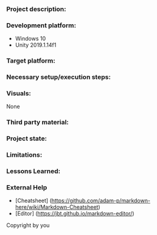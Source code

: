 ### Project description:


### Development platform:
+ Windows 10
+ Unity 2019.1.14f1

### Target platform:

### Necessary setup/execution steps:

### Visuals:
None

### Third party material:

### Project state:

### Limitations:

### Lessons Learned:

### External Help
+ [Cheatsheet] (https://github.com/adam-p/markdown-here/wiki/Markdown-Cheatsheet)
+ [Editor] (https://jbt.github.io/markdown-editor/)

Copyright by you

